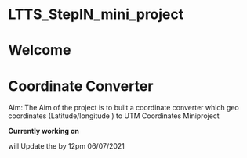 # LTTS_StepIN_mini_project
# Welcome
# Coordinate Converter 
Aim: The Aim of the project is to built a coordinate converter which geo coordinates (Latitude/longitude ) to UTM Coordinates
Miniproject


**Currently working on**

will Update the by 12pm 06/07/2021
